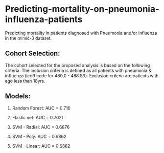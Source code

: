 # Predicting-mortality-on-pneumonia-influenza-patients
Predicting mortality in patients diagnosed with Pneumonia and/or Influenza in the mimic-3 dataset.

## Cohort Selection:
The cohort selected for the proposed analysis is based on the following criteria: 
The inclusion criteria is defined as all patients with pneumonia & influenza (icd9 code for 480.0 - 488.89). Exclusion criteria are patients with age less than 18yrs.

## Models:

1) Random Forest: AUC = 0.710

2) Elastic net: AUC = 0.7021

3) SVM - Radial: AUC = 0.6876

4) SVM - Poly: AUC = 0.6862

5) SVM - Linear: AUC = 0.6862

